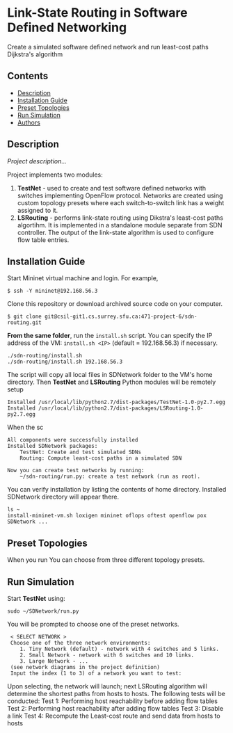# Link-State Routing in Software Defined Networking

Create a simulated software defined network and run least-cost paths Dijkstra's algorithm 


## Contents 

* [Description](#description)
* [Installation Guide](#installation-guide)
* [Preset Topologies](#preset-topologies)
* [Run Simulation](#run-simulation)
* [Authors](#authors)



## Description

_Project description..._

Project implements two modules:

1. **TestNet** - used to create and test software defined networks with switches implementing OpenFlow protocol. Networks are created using custom topology presets where each switch-to-switch link has a  weight assigned to it.
2. **LSRouting** -  performs link-state routing using Dikstra's least-cost paths algortihm. It is implemented in a standalone module separate from SDN controller. The output of the link-state algorithm is used to configure flow table entries. 



## Installation Guide

Start Mininet virtual machine and login. For example,

	$ ssh -Y mininet@192.168.56.3

Clone this repository or download archived source code on your computer. 

	$ git clone git@csil-git1.cs.surrey.sfu.ca:471-project-6/sdn-routing.git

__From the same folder__, run the `install.sh` script. You can specify the IP address of the VM: `install.sh <IP>` (default = 192.168.56.3) if necessary. 

	./sdn-routing/install.sh 
	./sdn-routing/install.sh 192.168.56.3
	
The script will copy all local files in SDNetwork folder to the VM's home directory. Then **TestNet** and **LSRouting** Python modules will be remotely setup
	
	Installed /usr/local/lib/python2.7/dist-packages/TestNet-1.0-py2.7.egg
	Installed /usr/local/lib/python2.7/dist-packages/LSRouting-1.0-py2.7.egg
	
When the sc
	
	All components were successfully installed
	Installed SDNetwork packages:
		TestNet: Create and test simulated SDNs
		Routing: Compute least-cost paths in a simulated SDN
	
	Now you can create test networks by running:
		~/sdn-routing/run.py: create a test network (run as root).
		
You can verify installation by listing the contents of home directory. Installed SDNetwork directory will appear there. 

	ls ~
	install-mininet-vm.sh loxigen mininet oflops oftest openflow pox SDNetwork ...

## Preset Topologies

When you run You can choose from three different topology presets.  


## Run Simulation

Start **TestNet** using:

	sudo ~/SDNetwork/run.py

You will be prompted to choose one of the preset networks. 

	 < SELECT NETWORK > 
	 Choose one of the three network environments: 
		1. Tiny Network (default) - network with 4 switches and 5 links.
		2. Small Network - network with 6 switches and 10 links.
		3. Large Network - ...
	 (see network diagrams in the project definition) 
	 Input the index (1 to 3) of a network you want to test:  
    
Upon selecting, the network will launch; next LSRouting algorithm will determine the shortest paths from hosts to hosts.
The following tests will be conducted:
    Test 1: Performing host reachability before adding flow tables
    Test 2: Performing host reachability after adding flow tables
    Test 3: Disable a link
    Test 4: Recompute the Least-cost route and send data from hosts to hosts 
    

